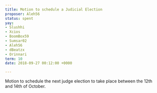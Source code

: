 ```yaml
---
title: Motion to schedule a Judicial Election
proposer: Aleh56
status: spent
yay:
- Slushhi
- Xcios
- BoomBox59
- Sumsar02
- Aleh56
- dBeatzx
- Orinnari
term: 10
date: 2018-09-27 00:12:00 +0000

---
```

Motion to schedule the next judge election to take place between the 12th and 14th of October.
